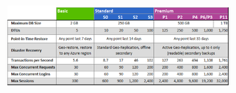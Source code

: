 ![Уровни обслуживания и уровни производительности](./media/sql-database-service-tiers-table/sql-database-service-tiers-table.png)

<!---HONumber=AcomDC_0706_2016-->